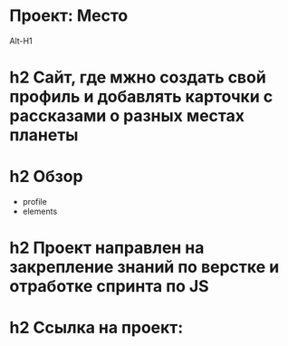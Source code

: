 # Проект: Место
Alt-H1 

# h2 Сайт, где мжно создать свой профиль и добавлять карточки с рассказами о разных местах планеты

# h2 Обзор
* profile
* elements

# h2 Проект направлен на закрепление знаний по верстке и отработке спринта по JS
# h2 Ссылка на проект: 